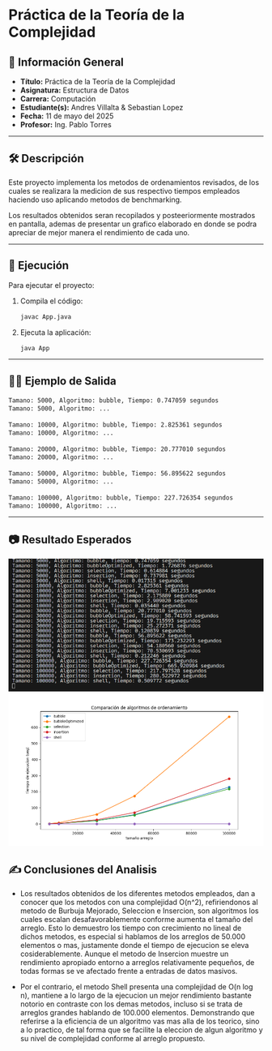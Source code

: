 
# Práctica de la Teoría de la Complejidad

## 📌 Información General

- **Título:** Práctica de la Teoría de la Complejidad
- **Asignatura:** Estructura de Datos
- **Carrera:** Computación
- **Estudiante(s):** Andres Villalta & Sebastian Lopez
- **Fecha:** 11 de mayo del 2025
- **Profesor:** Ing. Pablo Torres

---

## 🛠️ Descripción

Este proyecto implementa los metodos de ordenamientos revisados, de los cuales se realizara la medicion de sus respectivo tiempos empleados haciendo uso aplicando metodos de benchmarking.

Los resultados obtenidos seran recopilados y posteeriormente mostrados en pantalla, ademas de presentar un grafico elaborado en donde se podra apreciar de mejor manera el rendimiento de cada uno.

---

## 🚀 Ejecución

Para ejecutar el proyecto:

1. Compila el código:
    ```bash
    javac App.java
    ```
2. Ejecuta la aplicación:
    ```bash
    java App
    ```

---

## 🧑‍💻 Ejemplo de Salida

```plaintext
Tamano: 5000, Algoritmo: bubble, Tiempo: 0.747059 segundos  
Tamano: 5000, Algoritmo: ... 

Tamano: 10000, Algoritmo: bubble, Tiempo: 2.825361 segundos  
Tamano: 10000, Algoritmo: ...

Tamano: 20000, Algoritmo: bubble, Tiempo: 20.777010 segundos  
Tamano: 20000, Algoritmo: ...  

Tamano: 50000, Algoritmo: bubble, Tiempo: 56.895622 segundos  
Tamano: 50000, Algoritmo: ...

Tamano: 100000, Algoritmo: bubble, Tiempo: 227.726354 segundos  
Tamano: 100000, Algoritmo: ...  
```

---

## 📷 Resultado Esperados

![alt text](data.png)
![alt text](Figure_1.png)

## ✍️ Conclusiones del Analisis

 - Los resultados obtenidos de los diferentes metodos empleados, dan a conocer que los metodos con una complejidad O(n^2), refiriendonos al metodo de Burbuja Mejorado, Seleccion e Insercion, son algoritmos los cuales escalan desafavorablemente conforme aumenta el tamaño del arreglo. Esto lo demuestro los tiempo con crecimiento no lineal de dichos metodos, es especial si hablamos de los arreglos de 50.000 elementos o mas, justamente donde el tiempo de ejecucion se eleva cosiderablemente. Aunque el metodo de Insercion muestre un rendimiento apropiado entorno a arreglos relativamente pequeños, de todas formas se ve afectado frente a entradas de datos masivos.

- Por el contrario, el metodo Shell presenta una complejidad de O(n log n), mantiene a lo largo de la ejecucion un mejor rendimiento bastante notorio en contraste con los demas metodos, incluso si se trata de arreglos grandes hablando de 100.000 elementos. Demonstrando que referirse a la eficiencia de un algoritmo vas mas alla de los teorico, sino a lo practico, de tal forma que se facilite la eleccion de algun algoritmo y su nivel de complejidad conforme al arreglo propuesto.
